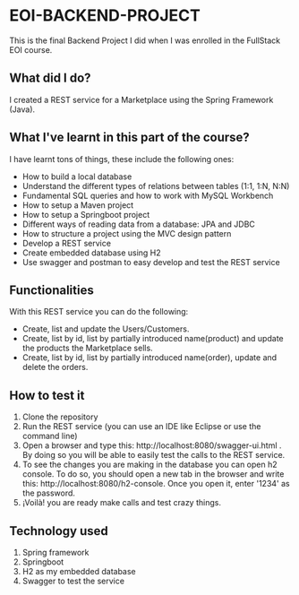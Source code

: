# EOI-BACKEND-PROJECT
This is the final Backend Project I did when I was enrolled in the FullStack EOI course.

## What did I do?
I created a REST service for a Marketplace using the Spring Framework (Java). 

## What I've learnt in this part of the course?
I have learnt tons of things, these include the following ones:
- How to build a local database
- Understand the different types of relations between tables (1:1, 1:N, N:N)
- Fundamental SQL queries and how to work with MySQL Workbench
- How to setup a Maven project
- How to setup a Springboot project
- Different ways of reading data from a database: JPA and JDBC
- How to structure a project using the MVC design pattern
- Develop a REST service
- Create embedded database using H2
- Use swagger and postman to easy develop and test the REST service

## Functionalities
With this REST service you can do the following:
- Create, list and update the Users/Customers.
- Create, list by id, list by partially introduced name(product) and update the products the Marketplace sells.
- Create, list by id, list by partially introduced name(order), update and delete the orders.

## How to test it
1. Clone the repository
2. Run the REST service (you can use an IDE like Eclipse or use the command line)
3. Open a browser and type this: http://localhost:8080/swagger-ui.html . By doing so you will be able to easily test the calls to the REST service.
4. To see the changes you are making in the database you can open h2 console. To do so, you should open a new tab in the browser and write this: http://localhost:8080/h2-console. Once you open it, enter '1234' as the password. 
5. ¡Voilà! you are ready make calls and test crazy things.

## Technology used
1. Spring framework
2. Springboot
3. H2 as my embedded database
4. Swagger to test the service

